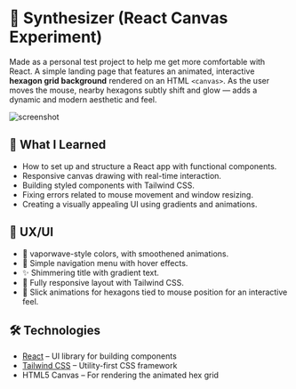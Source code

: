 # 🤖 Synthesizer (React Canvas Experiment)

Made as a personal test project to help me get more comfortable with React. A simple landing page that features an animated, interactive **hexagon grid background** rendered on an HTML `<canvas>`. As the user moves the mouse, nearby hexagons subtly shift and glow — adds a dynamic and modern aesthetic and feel.

![screenshot](preview.png)

## 🧠 What I Learned

- How to set up and structure a React app with functional components.
- Responsive canvas drawing with real-time interaction.
- Building styled components with Tailwind CSS.
- Fixing errors related to mouse movement and window resizing.
- Creating a visually appealing UI using gradients and animations.

## 🚀 UX/UI

- 📼 vaporwave-style colors, with smoothened animations.
- 🧭 Simple navigation menu with hover effects.
- ✨ Shimmering title with gradient text.
- 📱 Fully responsive layout with Tailwind CSS.
- 🎯 Slick animations for hexagons tied to mouse position for an interactive feel.

## 🛠️ Technologies

- [React](https://reactjs.org/) – UI library for building components
- [Tailwind CSS](https://tailwindcss.com/) – Utility-first CSS framework
- HTML5 Canvas – For rendering the animated hex grid

